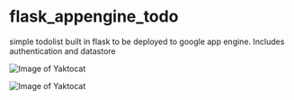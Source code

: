 # flask_appengine_todo
simple todolist built in flask to be deployed to google app engine. Includes authentication and datastore

![Image of Yaktocat](https://imgur.com/Qpp2UNd)

![Image of Yaktocat](https://imgur.com/EbqRp64)
